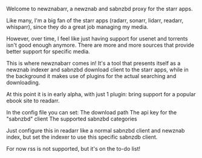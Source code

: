 Welcome to newznabarr, a newznab and sabnzbd proxy for the starr apps.

Like many, I'm a big fan of the starr apps (radarr, sonarr, lidarr, readarr, whisparr), since they do a great job managing my media.

However, over time, I feel like just having support for usenet and torrents isn't good enough anymore. There are more and more sources
that provide better support for specific media.

This is where newznabarr comes in! It's a tool that presents itself as a newznab indexer and sabnzbd download client to the starr apps,
while in the background it makes use of plugins for the actual searching and downloading.

At this point it is in early alpha, with just 1 plugin: bring support for a popular ebook site to readarr.

In the config file you can set:
    The download path
    The api key for the "sabnzbd" client
    The supported sabnzbd categories

Just configure this in readarr like a normal sabnzbd client and newznab index, but set the indexer to use this specific sabnzdb client.

For now rss is not supported, but it's on the to-do list!